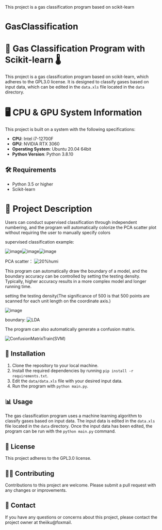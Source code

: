 This project is a gas classification program based on scikit-learn

# GasClassification
# 📝 Gas Classification Program with Scikit-learn 🌡️

This project is a gas classification program based on scikit-learn, which adheres to the GPL3.0 license. It is designed to classify gases based on input data, which can be edited in the `data.xls` file located in the `data` directory. 


# 🖥️ CPU & GPU System Information
This project is built on a system with the following specifications:
- **CPU**: Intel i7-12700F
- **GPU**: NVIDIA RTX 3060
- **Operating System**: Ubuntu 20.04 64bit
- **Python Version**: Python 3.8.10


## 🛠️ Requirements
- Python 3.5 or higher
- Scikit-learn

# 📖 Project Description

Users can conduct supervised classification through independent numbering, and the program will automatically colorize the PCA scatter plot without requiring the user to manually specify colors


supervised classification example:

![image](https://github.com/ToreyGu/GasClassification/assets/77352146/08ce6098-836d-410e-9e70-ed60b5358a46)![image](https://github.com/ToreyGu/GasClassification/assets/77352146/fe82f413-2369-42d1-9848-deda2fdcc02b)![image](https://github.com/ToreyGu/GasClassification/assets/77352146/97d8004c-a2ad-4598-a4f6-3368ab6371f8)


 PCA scatter：
![20%humi](https://github.com/ToreyGu/GasClassification/assets/77352146/561ceb05-f857-46b3-bc86-c914187d7555)


This program can automatically draw the boundary of a model, and the boundary accuracy can be controlled by setting the testing density. Typically, higher accuracy results in a more complex model and longer running time.

setting the testing density(The significance of 500 is that 500 points are scanned for each unit length on the coordinate axis.)


![image](https://github.com/ToreyGu/GasClassification/assets/77352146/301b2ca0-cb80-4ac9-bd84-42095ff6c231)


boundary:
![LDA](https://github.com/ToreyGu/GasClassification/assets/77352146/1e62fe06-18e7-4242-b21f-4fe66392e972)

The program can also automatically generate a confusion matrix.

![ConfusionMatrixTrain(SVM)](https://github.com/ToreyGu/GasClassification/assets/77352146/5d5c7ab5-6d48-4c88-b1da-d7317b1db571)


## 🔧 Installation
1. Clone the repository to your local machine.
2. Install the required dependencies by running `pip install -r requirements.txt`.
3. Edit the `data/data.xls` file with your desired input data.
4. Run the program with `python main.py`.

## 📊 Usage
The gas classification program uses a machine learning algorithm to classify gases based on input data. The input data is edited in the `data.xls` file located in the `data` directory. Once the input data has been edited, the program can be run with the `python main.py` command.

## 📜 License
This project adheres to the GPL3.0 license.

## 👨‍💻 Contributing
Contributions to this project are welcome. Please submit a pull request with any changes or improvements.

## 📧 Contact
If you have any questions or concerns about this project, please contact the project owner at theiiku@foxmail.
